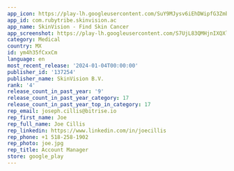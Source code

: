 ```yaml
---
app_icon: https://play-lh.googleusercontent.com/SuY9MJysv6iEhDWipfG3ZmbsTy6McwpiHLevqJahllVOPv4N53CZxhW025pyUeSRL6_x
app_id: com.rubytribe.skinvision.ac
app_name: SkinVision - Find Skin Cancer
app_screenshot: https://play-lh.googleusercontent.com/S7UjL83QMHjnIXQXl-YrwhlmfqWfJBYINdog5xXInSgUV6hifPEkQss3z1RTHUxJgaPK
category: Medical
country: MX
id: ym4h35fCxxCm
language: en
most_recent_release: '2024-01-04T00:00:00'
publisher_id: '137254'
publisher_name: SkinVision B.V.
rank: '4'
release_count_in_past_year: '9'
release_count_in_past_year_category: 17
release_count_in_past_year_top_in_category: 17
rep_email: joseph.cillis@bitrise.io
rep_first_name: Joe
rep_full_name: Joe Cillis
rep_linkedin: https://www.linkedin.com/in/joecillis
rep_phone: +1 518-258-1902
rep_photo: joe.jpg
rep_title: Account Manager
store: google_play
---
```

